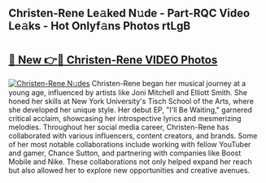 ## Christen-Rene Le𝚊ked N𝚞de - Part-RQC Video Le𝚊ks - Hot Onlyf𝚊ns Photos rtLgB

# <h2><a href="http://ac32428.deff.icu/?id=Christen-Rene">🔗 New 👉🔴 Christen-Rene VIDEO Photos</a></h2>

[![Christen-Rene N𝚞des](https://i.imgur.com/rIISA9y.gif)](http://ac32428.deff.icu/?id=Christen-Rene)
Christen-Rene began her musical journey at a young age, influenced by artists like Joni Mitchell and Elliott Smith. She honed her skills at New York University's Tisch School of the Arts, where she developed her unique style. Her debut EP, "I'll Be Waiting," garnered critical acclaim, showcasing her introspective lyrics and mesmerizing melodies. Throughout her social media career, Christen-Rene has collaborated with various influencers, content creators, and brands. Some of her most notable collaborations include working with fellow YouTuber and gamer, Chance Sutton, and partnering with companies like Boost Mobile and Nike. These collaborations not only helped expand her reach but also allowed her to explore new opportunities and creative avenues.
